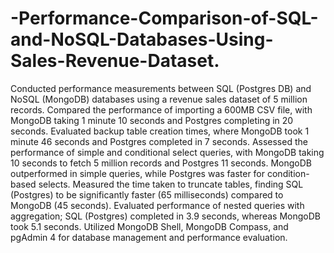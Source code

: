 # -Performance-Comparison-of-SQL-and-NoSQL-Databases-Using-Sales-Revenue-Dataset.
Conducted performance measurements between SQL (Postgres DB) and NoSQL (MongoDB) databases using a revenue sales dataset of 5 million records.
Compared the performance of importing a 600MB CSV file, with MongoDB taking 1 minute 10 seconds and Postgres completing in 20 seconds.
Evaluated backup table creation times, where MongoDB took 1 minute 46 seconds and Postgres completed in 7 seconds.
Assessed the performance of simple and conditional select queries, with MongoDB taking 10 seconds to fetch 5 million records and Postgres 11 seconds. MongoDB outperformed in simple queries, while Postgres was faster for condition-based selects.
Measured the time taken to truncate tables, finding SQL (Postgres) to be significantly faster (65 milliseconds) compared to MongoDB (45 seconds).
Evaluated performance of nested queries with aggregation; SQL (Postgres) completed in 3.9 seconds, whereas MongoDB took 5.1 seconds.
Utilized MongoDB Shell, MongoDB Compass, and pgAdmin 4 for database management and performance evaluation.
